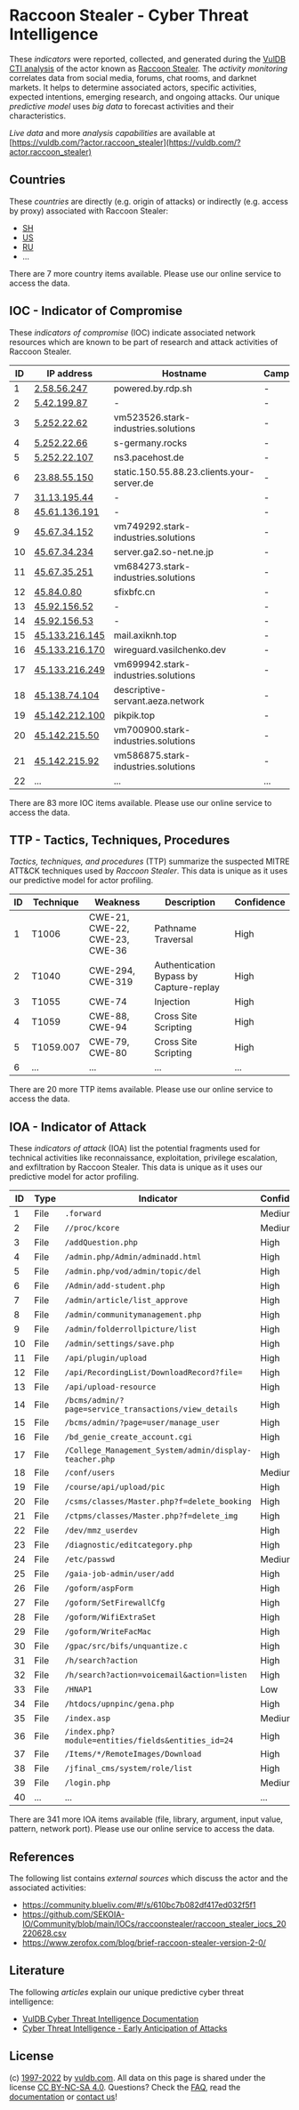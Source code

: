 # Raccoon Stealer - Cyber Threat Intelligence

These _indicators_ were reported, collected, and generated during the [VulDB CTI analysis](https://vuldb.com/?kb.cti) of the actor known as [Raccoon Stealer](https://vuldb.com/?actor.raccoon_stealer). The _activity monitoring_ correlates data from social media, forums, chat rooms, and darknet markets. It helps to determine associated actors, specific activities, expected intentions, emerging research, and ongoing attacks. Our unique _predictive model_ uses _big data_ to forecast activities and their characteristics.

_Live data_ and more _analysis capabilities_ are available at [https://vuldb.com/?actor.raccoon_stealer](https://vuldb.com/?actor.raccoon_stealer)

## Countries

These _countries_ are directly (e.g. origin of attacks) or indirectly (e.g. access by proxy) associated with Raccoon Stealer:

* [SH](https://vuldb.com/?country.sh)
* [US](https://vuldb.com/?country.us)
* [RU](https://vuldb.com/?country.ru)
* ...

There are 7 more country items available. Please use our online service to access the data.

## IOC - Indicator of Compromise

These _indicators of compromise_ (IOC) indicate associated network resources which are known to be part of research and attack activities of Raccoon Stealer.

ID | IP address | Hostname | Campaign | Confidence
-- | ---------- | -------- | -------- | ----------
1 | [2.58.56.247](https://vuldb.com/?ip.2.58.56.247) | powered.by.rdp.sh | - | High
2 | [5.42.199.87](https://vuldb.com/?ip.5.42.199.87) | - | - | High
3 | [5.252.22.62](https://vuldb.com/?ip.5.252.22.62) | vm523526.stark-industries.solutions | - | High
4 | [5.252.22.66](https://vuldb.com/?ip.5.252.22.66) | s-germany.rocks | - | High
5 | [5.252.22.107](https://vuldb.com/?ip.5.252.22.107) | ns3.pacehost.de | - | High
6 | [23.88.55.150](https://vuldb.com/?ip.23.88.55.150) | static.150.55.88.23.clients.your-server.de | - | High
7 | [31.13.195.44](https://vuldb.com/?ip.31.13.195.44) | - | - | High
8 | [45.61.136.191](https://vuldb.com/?ip.45.61.136.191) | - | - | High
9 | [45.67.34.152](https://vuldb.com/?ip.45.67.34.152) | vm749292.stark-industries.solutions | - | High
10 | [45.67.34.234](https://vuldb.com/?ip.45.67.34.234) | server.ga2.so-net.ne.jp | - | High
11 | [45.67.35.251](https://vuldb.com/?ip.45.67.35.251) | vm684273.stark-industries.solutions | - | High
12 | [45.84.0.80](https://vuldb.com/?ip.45.84.0.80) | sfixbfc.cn | - | High
13 | [45.92.156.52](https://vuldb.com/?ip.45.92.156.52) | - | - | High
14 | [45.92.156.53](https://vuldb.com/?ip.45.92.156.53) | - | - | High
15 | [45.133.216.145](https://vuldb.com/?ip.45.133.216.145) | mail.axiknh.top | - | High
16 | [45.133.216.170](https://vuldb.com/?ip.45.133.216.170) | wireguard.vasilchenko.dev | - | High
17 | [45.133.216.249](https://vuldb.com/?ip.45.133.216.249) | vm699942.stark-industries.solutions | - | High
18 | [45.138.74.104](https://vuldb.com/?ip.45.138.74.104) | descriptive-servant.aeza.network | - | High
19 | [45.142.212.100](https://vuldb.com/?ip.45.142.212.100) | pikpik.top | - | High
20 | [45.142.215.50](https://vuldb.com/?ip.45.142.215.50) | vm700900.stark-industries.solutions | - | High
21 | [45.142.215.92](https://vuldb.com/?ip.45.142.215.92) | vm586875.stark-industries.solutions | - | High
22 | ... | ... | ... | ...

There are 83 more IOC items available. Please use our online service to access the data.

## TTP - Tactics, Techniques, Procedures

_Tactics, techniques, and procedures_ (TTP) summarize the suspected MITRE ATT&CK techniques used by _Raccoon Stealer_. This data is unique as it uses our predictive model for actor profiling.

ID | Technique | Weakness | Description | Confidence
-- | --------- | -------- | ----------- | ----------
1 | T1006 | CWE-21, CWE-22, CWE-23, CWE-36 | Pathname Traversal | High
2 | T1040 | CWE-294, CWE-319 | Authentication Bypass by Capture-replay | High
3 | T1055 | CWE-74 | Injection | High
4 | T1059 | CWE-88, CWE-94 | Cross Site Scripting | High
5 | T1059.007 | CWE-79, CWE-80 | Cross Site Scripting | High
6 | ... | ... | ... | ...

There are 20 more TTP items available. Please use our online service to access the data.

## IOA - Indicator of Attack

These _indicators of attack_ (IOA) list the potential fragments used for technical activities like reconnaissance, exploitation, privilege escalation, and exfiltration by Raccoon Stealer. This data is unique as it uses our predictive model for actor profiling.

ID | Type | Indicator | Confidence
-- | ---- | --------- | ----------
1 | File | `.forward` | Medium
2 | File | `//proc/kcore` | Medium
3 | File | `/addQuestion.php` | High
4 | File | `/admin.php/Admin/adminadd.html` | High
5 | File | `/admin.php/vod/admin/topic/del` | High
6 | File | `/Admin/add-student.php` | High
7 | File | `/admin/article/list_approve` | High
8 | File | `/admin/communitymanagement.php` | High
9 | File | `/admin/folderrollpicture/list` | High
10 | File | `/admin/settings/save.php` | High
11 | File | `/api/plugin/upload` | High
12 | File | `/api/RecordingList/DownloadRecord?file=` | High
13 | File | `/api/upload-resource` | High
14 | File | `/bcms/admin/?page=service_transactions/view_details` | High
15 | File | `/bcms/admin/?page=user/manage_user` | High
16 | File | `/bd_genie_create_account.cgi` | High
17 | File | `/College_Management_System/admin/display-teacher.php` | High
18 | File | `/conf/users` | Medium
19 | File | `/course/api/upload/pic` | High
20 | File | `/csms/classes/Master.php?f=delete_booking` | High
21 | File | `/ctpms/classes/Master.php?f=delete_img` | High
22 | File | `/dev/mmz_userdev` | High
23 | File | `/diagnostic/editcategory.php` | High
24 | File | `/etc/passwd` | Medium
25 | File | `/gaia-job-admin/user/add` | High
26 | File | `/goform/aspForm` | High
27 | File | `/goform/SetFirewallCfg` | High
28 | File | `/goform/WifiExtraSet` | High
29 | File | `/goform/WriteFacMac` | High
30 | File | `/gpac/src/bifs/unquantize.c` | High
31 | File | `/h/search?action` | High
32 | File | `/h/search?action=voicemail&action=listen` | High
33 | File | `/HNAP1` | Low
34 | File | `/htdocs/upnpinc/gena.php` | High
35 | File | `/index.asp` | Medium
36 | File | `/index.php?module=entities/fields&entities_id=24` | High
37 | File | `/Items/*/RemoteImages/Download` | High
38 | File | `/jfinal_cms/system/role/list` | High
39 | File | `/login.php` | Medium
40 | ... | ... | ...

There are 341 more IOA items available (file, library, argument, input value, pattern, network port). Please use our online service to access the data.

## References

The following list contains _external sources_ which discuss the actor and the associated activities:

* https://community.blueliv.com/#!/s/610bc7b082df417ed032f5f1
* https://github.com/SEKOIA-IO/Community/blob/main/IOCs/raccoonstealer/raccoon_stealer_iocs_20220628.csv
* https://www.zerofox.com/blog/brief-raccoon-stealer-version-2-0/

## Literature

The following _articles_ explain our unique predictive cyber threat intelligence:

* [VulDB Cyber Threat Intelligence Documentation](https://vuldb.com/?kb.cti)
* [Cyber Threat Intelligence - Early Anticipation of Attacks](https://www.scip.ch/en/?labs.20201022)

## License

(c) [1997-2022](https://vuldb.com/?kb.changelog) by [vuldb.com](https://vuldb.com/?kb.about). All data on this page is shared under the license [CC BY-NC-SA 4.0](https://creativecommons.org/licenses/by-nc-sa/4.0/). Questions? Check the [FAQ](https://vuldb.com/?kb.faq), read the [documentation](https://vuldb.com/?kb) or [contact us](https://vuldb.com/?contact)!
